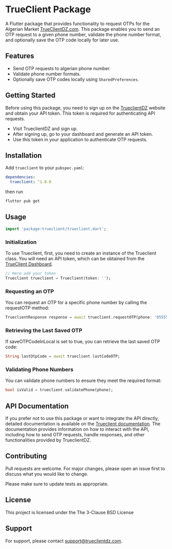 # TrueClient Package

A Flutter package that provides functionality to request OTPs for the Algerian Market [TrueClientDZ.com](https://trueclientdz.com). This package enables you to send an OTP request to a given phone number, validate the phone number format, and optionally save the OTP code locally for later use.

## Features

- Send OTP requests to algerian phone number.
- Validate phone number formats.
- Optionally save OTP codes locally using `SharedPreferences`.

## Getting Started

Before using this package, you need to sign up on the [TrueclientDZ](https://trueclientdz.com) website and obtain your API token. This token is required for authenticating API requests.

- Visit TrueclientDZ and sign up.
- After signing up, go to your dashboard and generate an API token.
- Use this token in your application to authenticate OTP requests.

## Installation

Add `trueclient` to your `pubspec.yaml`:

```yaml
dependencies:
  trueclient: ^1.0.0
```

then run

```bash
flutter pub get
```

## Usage

```dart
import 'package:trueclient/trueclient.dart';
```

### Initialization

To use Trueclient, first, you need to create an instance of the Trueclient class. You will need an API token, which can be obtained from the [TrueClient Dashboard](https://trueclientdz.com/dashboard).

```dart
// Here add your token
Trueclient trueclient = Trueclient(token: '');
```

### Requesting an OTP

You can request an OTP for a specific phone number by calling the requestOTP method:

```dart
TrueclientResponse response = await trueclient.requestOTP(phone: '05555555');
```

### Retrieving the Last Saved OTP

If saveOTPCodeInLocal is set to true, you can retrieve the last saved OTP code:

```dart
String lastOtpCode = await trueclient.lastCodeOTP;
```

### Validating Phone Numbers

You can validate phone numbers to ensure they meet the required format:

```dart
bool isValid = trueclient.validatePhone(phone);
```

## API Documentation

If you prefer not to use this package or want to integrate the API directly, detailed documentation is available on the [Trueclient documentation](https://trueclientdz.com/documentation). The documentation provides information on how to interact with the API, including how to send OTP requests, handle responses, and other functionalities provided by TrueclientDZ.

## Contributing

Pull requests are welcome. For major changes, please open an issue first
to discuss what you would like to change.

Please make sure to update tests as appropriate.

## License

This project is licensed under the The 3-Clause BSD License

## Support

For support, please contact [support@trueclientdz.com](mailto:support@trueclientdz.com).
